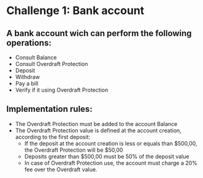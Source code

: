 
# Challenge 1: Bank account

A bank account wich can perform the following operations:
-
- Consult Balance
- Consult Overdraft Protection
- Deposit
- Withdraw
- Pay a bill
- Verify if it using Overdraft Protection

Implementation rules:
-
- The Overdraft Protection must be added to the account Balance
- The Overdraft Protection value is defined at the account creation, according to the first deposit:
    - If the deposit at the account creation is less or equals than $500,00, the Overdraft Protection will be $50,00
    - Deposits greater than $500,00 must be 50% of the deposit value
    - In case of Overdraft Protection use, the account must charge a 20% fee over the Overdraft value.